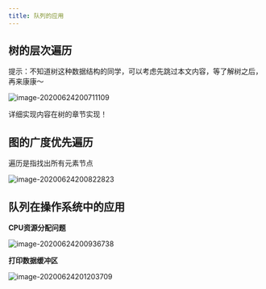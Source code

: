 ```yaml
---
title: 队列的应用
---
```

  

## 树的层次遍历

提示：不知道树这种数据结构的同学，可以考虑先跳过本文内容，等了解树之后，再来康康～

![image-20200624200711109](https://cdn.jsdelivr.net/gh/KimYangOfCat/MyPicStorage/2021-CSPostgraduate-408/20200810011917.jpg)

详细实现内容在树的章节实现！

## 图的广度优先遍历

遍历是指找出所有元素节点

![image-20200624200822823](https://cdn.jsdelivr.net/gh/KimYangOfCat/MyPicStorage/2021-CSPostgraduate-408/20200810011940.jpg)

## 队列在操作系统中的应用

**CPU资源分配问题**

![image-20200624200936738](https://cdn.jsdelivr.net/gh/KimYangOfCat/MyPicStorage/2021-CSPostgraduate-408/20200810011944.jpg)

**打印数据缓冲区**

![image-20200624201203709](https://cdn.jsdelivr.net/gh/KimYangOfCat/MyPicStorage/2021-CSPostgraduate-408/20200810011949.jpg)
